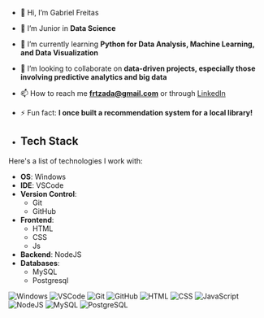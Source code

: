 - 👋 Hi, I’m Gabriel Freitas
- 👀 I’m Junior in **Data Science**
- 🌱 I’m currently learning **Python for Data Analysis, Machine Learning, and Data Visualization**
- 💞️ I’m looking to collaborate on **data-driven projects, especially those involving predictive analytics and big data**
- 📫 How to reach me **frtzada@gmail.com** or through [LinkedIn](linkedin.com/in/frtzada)
- ⚡ Fun fact: **I once built a recommendation system for a local library!**

- ## Tech Stack

Here's a list of technologies I work with:

- **OS**: Windows 
- **IDE**: VSCode 
- **Version Control**: 
  - Git 
  - GitHub 
- **Frontend**: 
  - HTML 
  - CSS 
  - Js 
- **Backend**: NodeJS 
- **Databases**: 
  - MySQL 
  - Postgresql 

![Windows](https://img.shields.io/badge/Windows-0078D6?style=for-the-badge&logo=windows&logoColor=white)
![VSCode](https://img.shields.io/badge/VSCode-007ACC?style=for-the-badge&logo=visual-studio-code&logoColor=white)
![Git](https://img.shields.io/badge/Git-F05032?style=for-the-badge&logo=git&logoColor=white)
![GitHub](https://img.shields.io/badge/GitHub-181717?style=for-the-badge&logo=github&logoColor=white)
![HTML](https://img.shields.io/badge/HTML5-E34F26?style=for-the-badge&logo=html5&logoColor=white)
![CSS](https://img.shields.io/badge/CSS3-1572B6?style=for-the-badge&logo=css3&logoColor=white)
![JavaScript](https://img.shields.io/badge/JavaScript-F7DF1E?style=for-the-badge&logo=javascript&logoColor=black)
![NodeJS](https://img.shields.io/badge/Node.js-339933?style=for-the-badge&logo=node.js&logoColor=white)
![MySQL](https://img.shields.io/badge/MySQL-4479A1?style=for-the-badge&logo=mysql&logoColor=white)
![PostgreSQL](https://img.shields.io/badge/PostgreSQL-336791?style=for-the-badge&logo=postgresql&logoColor=white)
<!-- Optional: Badges or icons for tech stack -->
<!-- You can use services like shields.io or simple-icons to add icons or badges -->

<!---
frtzada/frtzada is a ✨ special ✨ repository because its `README.md` (this file) appears on your GitHub profile.
You can click the Preview link to take a look at your changes.
--->
